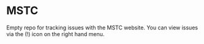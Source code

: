 MSTC
====

Empty repo for tracking issues with the MSTC website. 
You can view issues via the (!) icon on the right hand menu.
